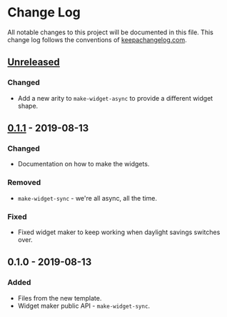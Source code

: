 # Change Log
All notable changes to this project will be documented in this file. This change log follows the conventions of [keepachangelog.com](http://keepachangelog.com/).

## [Unreleased]
### Changed
- Add a new arity to `make-widget-async` to provide a different widget shape.

## [0.1.1] - 2019-08-13
### Changed
- Documentation on how to make the widgets.

### Removed
- `make-widget-sync` - we're all async, all the time.

### Fixed
- Fixed widget maker to keep working when daylight savings switches over.

## 0.1.0 - 2019-08-13
### Added
- Files from the new template.
- Widget maker public API - `make-widget-sync`.

[Unreleased]: https://github.com/your-name/sonder-cuentas/compare/0.1.1...HEAD
[0.1.1]: https://github.com/your-name/sonder-cuentas/compare/0.1.0...0.1.1
